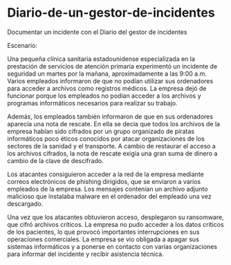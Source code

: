 # Diario-de-un-gestor-de-incidentes
Documentar un incidente con el Diario del gestor de incidentes

Escenario:

Una pequeña clínica sanitaria estadounidense especializada en la prestación de servicios de atención primaria experimentó un incidente de seguridad un martes por la mañana, aproximadamente a las 9:00 a.m. Varios empleados informaron de que no podían utilizar sus ordenadores para acceder a archivos como registros médicos. La empresa dejó de funcionar porque los empleados no podían acceder a los archivos y programas informáticos necesarios para realizar su trabajo.

Además, los empleados también informaron de que en sus ordenadores aparecía una nota de rescate. En ella se decía que todos los archivos de la empresa habían sido cifrados por un grupo organizado de piratas informáticos poco éticos conocidos por atacar organizaciones de los sectores de la sanidad y el transporte. A cambio de restaurar el acceso a los archivos cifrados, la nota de rescate exigía una gran suma de dinero a cambio de la clave de descifrado.

Los atacantes consiguieron acceder a la red de la empresa mediante correos electrónicos de phishing dirigidos, que se enviaron a varios empleados de la empresa. Los mensajes contenían un archivo adjunto malicioso que instalaba malware en el ordenador del empleado una vez descargado.

Una vez que los atacantes obtuvieron acceso, desplegaron su ransomware, que cifró archivos críticos. La empresa no pudo acceder a los datos críticos de los pacientes, lo que provocó importantes interrupciones en sus operaciones comerciales. La empresa se vio obligada a apagar sus sistemas informáticos y a ponerse en contacto con varias organizaciones para informar del incidente y recibir asistencia técnica.
